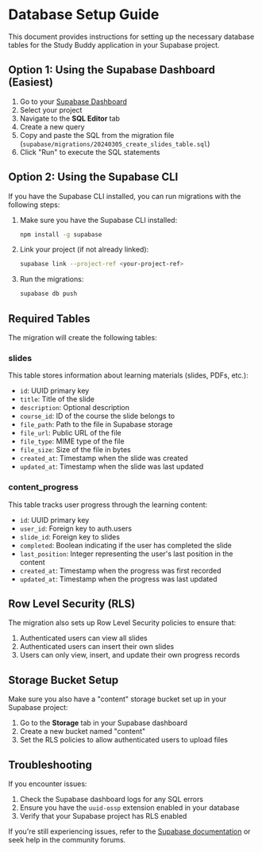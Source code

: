 # Database Setup Guide

This document provides instructions for setting up the necessary database tables for the Study Buddy application in your Supabase project.

## Option 1: Using the Supabase Dashboard (Easiest)

1. Go to your [Supabase Dashboard](https://app.supabase.io)
2. Select your project
3. Navigate to the **SQL Editor** tab
4. Create a new query
5. Copy and paste the SQL from the migration file (`supabase/migrations/20240305_create_slides_table.sql`)
6. Click "Run" to execute the SQL statements

## Option 2: Using the Supabase CLI

If you have the Supabase CLI installed, you can run migrations with the following steps:

1. Make sure you have the Supabase CLI installed:

   ```bash
   npm install -g supabase
   ```

2. Link your project (if not already linked):

   ```bash
   supabase link --project-ref <your-project-ref>
   ```

3. Run the migrations:
   ```bash
   supabase db push
   ```

## Required Tables

The migration will create the following tables:

### slides

This table stores information about learning materials (slides, PDFs, etc.):

- `id`: UUID primary key
- `title`: Title of the slide
- `description`: Optional description
- `course_id`: ID of the course the slide belongs to
- `file_path`: Path to the file in Supabase storage
- `file_url`: Public URL of the file
- `file_type`: MIME type of the file
- `file_size`: Size of the file in bytes
- `created_at`: Timestamp when the slide was created
- `updated_at`: Timestamp when the slide was last updated

### content_progress

This table tracks user progress through the learning content:

- `id`: UUID primary key
- `user_id`: Foreign key to auth.users
- `slide_id`: Foreign key to slides
- `completed`: Boolean indicating if the user has completed the slide
- `last_position`: Integer representing the user's last position in the content
- `created_at`: Timestamp when the progress was first recorded
- `updated_at`: Timestamp when the progress was last updated

## Row Level Security (RLS)

The migration also sets up Row Level Security policies to ensure that:

1. Authenticated users can view all slides
2. Authenticated users can insert their own slides
3. Users can only view, insert, and update their own progress records

## Storage Bucket Setup

Make sure you also have a "content" storage bucket set up in your Supabase project:

1. Go to the **Storage** tab in your Supabase dashboard
2. Create a new bucket named "content"
3. Set the RLS policies to allow authenticated users to upload files

## Troubleshooting

If you encounter issues:

1. Check the Supabase dashboard logs for any SQL errors
2. Ensure you have the `uuid-ossp` extension enabled in your database
3. Verify that your Supabase project has RLS enabled

If you're still experiencing issues, refer to the [Supabase documentation](https://supabase.io/docs) or seek help in the community forums.
